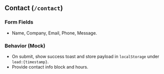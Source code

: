 ## Contact (`/contact`)

### Form Fields
- Name, Company, Email, Phone, Message.

### Behavior (Mock)
- On submit, show success toast and store payload in `localStorage` under `lead:{timestamp}`.
- Provide contact info block and hours.


